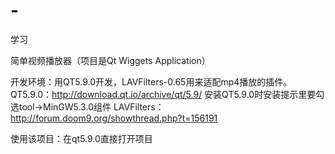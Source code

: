 # -
学习

简单视频播放器（项目是Qt Wiggets Application）

开发环境：用QT5.9.0开发，LAVFilters-0.65用来适配mp4播放的插件。
QT5.9.0：http://download.qt.io/archive/qt/5.9/
安装QT5.9.0时安装提示里要勾选tool->MinGW5.3.0组件
LAVFilters： http://forum.doom9.org/showthread.php?t=156191
  
使用该项目：在qt5.9.0直接打开项目
